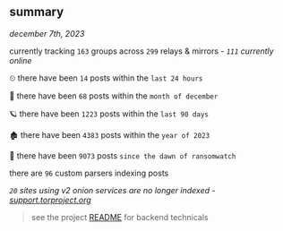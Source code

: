 
## summary
_december 7th, 2023_

currently tracking `163` groups across `299` relays & mirrors - _`111` currently online_

⏲ there have been `14` posts within the `last 24 hours`

🦈 there have been `68` posts within the `month of december`

🪐 there have been `1223` posts within the `last 90 days`

🏚 there have been `4383` posts within the `year of 2023`

🦕 there have been `9073` posts `since the dawn of ransomwatch`

there are `96` custom parsers indexing posts

_`20` sites using v2 onion services are no longer indexed - [support.torproject.org](https://support.torproject.org/onionservices/v2-deprecation/)_

> see the project [README](https://github.com/joshhighet/ransomwatch#ransomwatch--) for backend technicals
